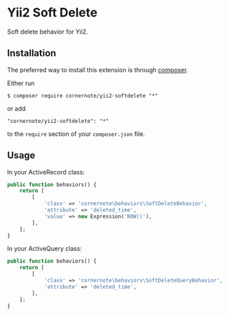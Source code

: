 # Yii2 Soft Delete

Soft delete behavior for Yii2.


## Installation

The preferred way to install this extension is through [composer](http://getcomposer.org/download/).

Either run

```
$ composer require cornernote/yii2-softdelete "*"
```

or add

```
"cornernote/yii2-softdelete": "*"
```

to the `require` section of your `composer.json` file.


## Usage

In your ActiveRecord class:

```php
public function behaviors() {
    return [
        [
            'class' => 'cornernote\behaviors\SoftDeleteBehavior',
            'attribute' => 'deleted_time',
            'value' => new Expression('NOW()'),
        ],
    ];
}
```

In your ActiveQuery class:

```php
public function behaviors() {
    return [
        [
            'class' => 'cornernote\behaviors\SoftDeleteQueryBehavior',
            'attribute' => 'deleted_time',
        ],
    ];
}
```
